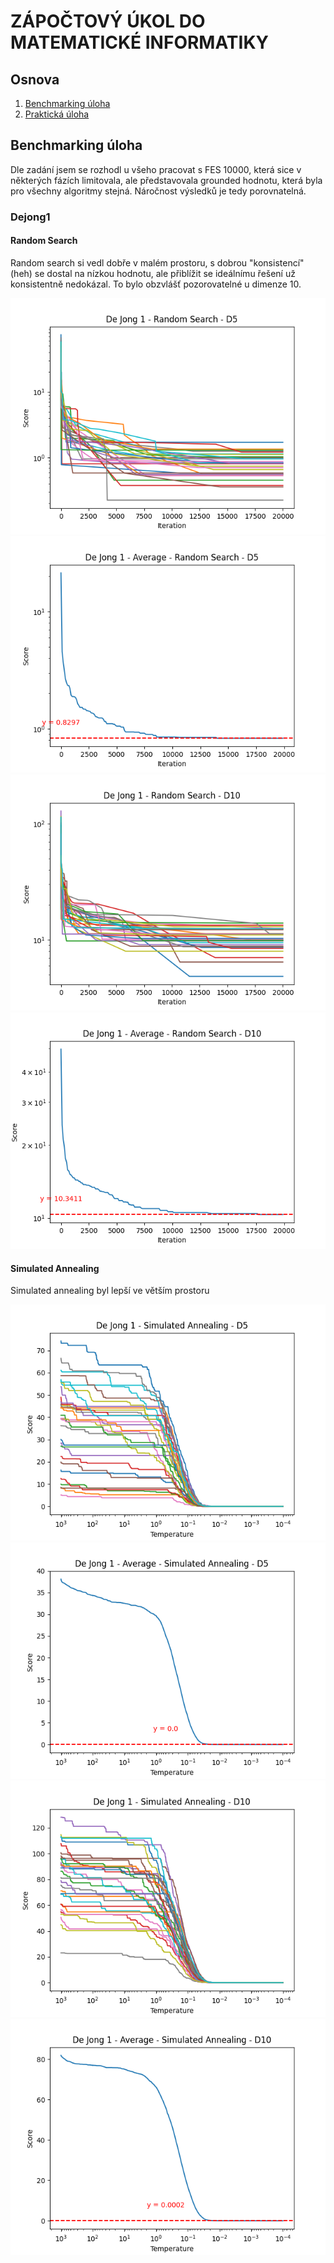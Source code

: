 # ZÁPOČTOVÝ ÚKOL DO MATEMATICKÉ INFORMATIKY

## Osnova

1. [Benchmarking úloha](#benchmarking-úloha)
2. [Praktická úloha](#praktická-úloha)

## Benchmarking úloha

Dle zadání jsem se rozhodl u všeho pracovat s FES 10000, která sice v některých fázích limitovala, ale představovala
grounded hodnotu, která byla pro všechny algoritmy stejná. Náročnost výsledků je tedy porovnatelná.

### Dejong1

#### Random Search

Random search si vedl dobře v malém prostoru, s dobrou "konsistencí"(heh) se dostal na nízkou hodnotu, ale přiblížit 
se ideálnímu řešení už konsistentně nedokázal. To bylo obzvlášť pozorovatelné u dimenze 10. 

![D5RandomDJ1](pictures/benchmarks/dejong1/d5_dej1_rand_g.png) 
![D5RandomDJ1](pictures/benchmarks/dejong1/d5_dej1_avg_rand_g.png)
![D5RandomDJ1](pictures/benchmarks/dejong1/d10_dej1_rand_g.png)
![D5RandomDJ1](pictures/benchmarks/dejong1/d10_dej1_avg_rand_g.png)

#### Simulated Annealing

Simulated annealing byl lepší ve větším prostoru

![D5RandomDJ1](pictures/benchmarks/dejong1/d5_dej1_anneal_g.png)
![D5RandomDJ1](pictures/benchmarks/dejong1/d5_dej1_avg_anneal_g.png)
![D5RandomDJ1](pictures/benchmarks/dejong1/d10_dej1_anneal_g.png)
![D5RandomDJ1](pictures/benchmarks/dejong1/d10_dej1_avg_anneal_g.png)